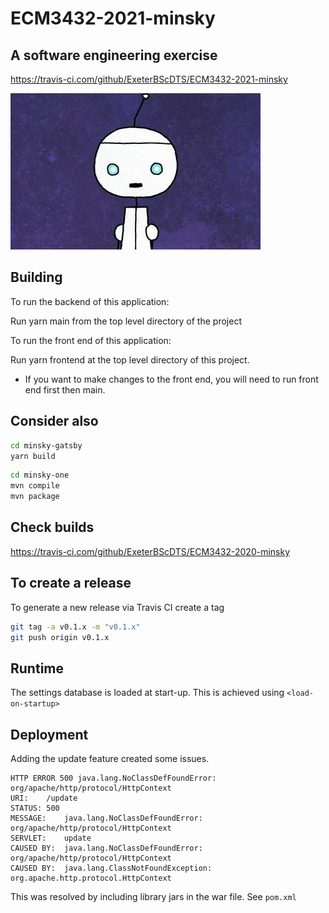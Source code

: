 # ECM3432-2021-minsky

## A software engineering exercise

<https://travis-ci.com/github/ExeterBScDTS/ECM3432-2021-minsky>

![robot picture](minsky.jpg "I can help")

## Building

To run the backend of this application:

Run yarn main from the top level directory of the project

To run the front end of this application:

Run yarn frontend at the top level directory of this project.

* If you want to make changes to the front end, you will need to run front end first
then main.

## Consider also

```sh
cd minsky-gatsby
yarn build
```

```sh
cd minsky-one
mvn compile
mvn package
```

## Check builds

<https://travis-ci.com/github/ExeterBScDTS/ECM3432-2020-minsky>

## To create a release

To generate a new release via Travis CI create a tag

```sh
git tag -a v0.1.x -m "v0.1.x"
git push origin v0.1.x
```

## Runtime

The settings database is loaded at start-up.  This is achieved using ```<load-on-startup>```

## Deployment

Adding the update feature created some issues.

```text
HTTP ERROR 500 java.lang.NoClassDefFoundError: org/apache/http/protocol/HttpContext
URI:	/update
STATUS:	500
MESSAGE:	java.lang.NoClassDefFoundError: org/apache/http/protocol/HttpContext
SERVLET:	update
CAUSED BY:	java.lang.NoClassDefFoundError: org/apache/http/protocol/HttpContext
CAUSED BY:	java.lang.ClassNotFoundException: org.apache.http.protocol.HttpContext
```

This was resolved by including library jars in the war file.  See ```pom.xml```


